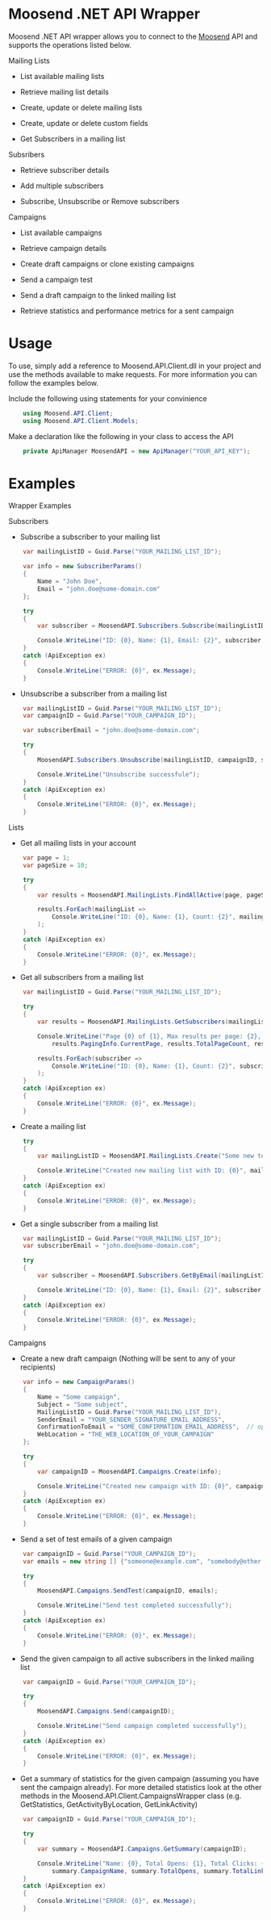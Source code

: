 ﻿Moosend .NET API Wrapper
=======

Moosend .NET API wrapper allows you to connect to the [Moosend](http://www.moosend.com) API and supports the operations listed below.

Mailing Lists

- List available mailing lists

- Retrieve mailing list details

- Create, update or delete mailing lists

- Create, update or delete custom fields

- Get Subscribers in a mailing list

Subsribers

- Retrieve subscriber details

- Add multiple subscribers

- Subscribe, Unsubscribe or Remove subscribers

Campaigns 

- List available campaigns

- Retrieve campaign details

- Create draft campaigns or clone existing campaigns

- Send a campaign test

- Send a draft campaign to the linked mailing list

- Retrieve statistics and performance metrics for a sent campaign



Usage
=======

To use, simply add a reference to Moosend.API.Client.dll in your project and use the methods available to make requests. For more information you can follow the examples below.

Include the following using statements for your convinience

```c#
	using Moosend.API.Client;
	using Moosend.API.Client.Models;
```

Make a declaration like the following in your class to access the API

```c#
	private ApiManager MoosendAPI = new ApiManager("YOUR_API_KEY");
```

Examples
=======

Wrapper Examples

Subscribers

- Subscribe a subscriber to your mailing list

```c#
    var mailingListID = Guid.Parse("YOUR_MAILING_LIST_ID");

    var info = new SubscriberParams()
    {
        Name = "John Doe",
        Email = "john.doe@some-domain.com"
    };

    try
    {
        var subscriber = MoosendAPI.Subscribers.Subscribe(mailingListID, info);

        Console.WriteLine("ID: {0}, Name: {1}, Email: {2}", subscriber.ID, subscriber.Name, subscriber.Email);
    }
    catch (ApiException ex)
    {
        Console.WriteLine("ERROR: {0}", ex.Message);
    }
```

- Unsubscribe a subscriber from a mailing list

```c#
    var mailingListID = Guid.Parse("YOUR_MAILING_LIST_ID");
    var campaignID = Guid.Parse("YOUR_CAMPAIGN_ID");

    var subscriberEmail = "john.doe@some-domain.com";

    try
    {
        MoosendAPI.Subscribers.Unsubscribe(mailingListID, campaignID, subscriberEmail);

        Console.WriteLine("Unsubscribe successfule");
    }
    catch (ApiException ex)
    {
        Console.WriteLine("ERROR: {0}", ex.Message);
    }
```

Lists

- Get all mailing lists in your account

```c#
    var page = 1;
    var pageSize = 10;

    try
    {
        var results = MoosendAPI.MailingLists.FindAllActive(page, pageSize);

        results.ForEach(mailingList =>
            Console.WriteLine("ID: {0}, Name: {1}, Count: {2}", mailingList.ID, mailingList.Name, mailingList.ActiveMemberCount)
        );
    }
    catch (ApiException ex)
    {
        Console.WriteLine("ERROR: {0}", ex.Message);
    }
```

- Get all subscribers from a mailing list

```c#
    var mailingListID = Guid.Parse("YOUR_MAILING_LIST_ID");

    try
    {
        var results = MoosendAPI.MailingLists.GetSubscribers(mailingListID, SubscribeType.Subscribed);

        Console.WriteLine("Page {0} of {1}, Max results per page: {2}, Total results: {3}", 
            results.PagingInfo.CurrentPage, results.TotalPageCount, results.PagingInfo.PageSize, results.TotalResults);

        results.ForEach(subscriber =>
            Console.WriteLine("ID: {0}, Name: {1}, Count: {2}", subscriber.ID, subscriber.Name, subscriber.Email)
        );
    }
    catch (ApiException ex)
    {
        Console.WriteLine("ERROR: {0}", ex.Message);
    }
```

- Create a mailing list

```c#
    try
    {
        var mailingListID = MoosendAPI.MailingLists.Create("Some new test list");

        Console.WriteLine("Created new mailing list with ID: {0}", mailingListID);
    }
    catch (ApiException ex)
    {
        Console.WriteLine("ERROR: {0}", ex.Message);
    }
```

- Get a single subscriber from a mailing list

```c#
    var mailingListID = Guid.Parse("YOUR_MAILING_LIST_ID");
    var subscriberEmail = "john.doe@some-domain.com";

    try
    {
        var subscriber = MoosendAPI.Subscribers.GetByEmail(mailingListID, subscriberEmail);

        Console.WriteLine("ID: {0}, Name: {1}, Email: {2}", subscriber.ID, subscriber.Name, subscriber.Email);
    }
    catch (ApiException ex)
    {
        Console.WriteLine("ERROR: {0}", ex.Message);
    }
```


Campaigns

- Create a new draft campaign (Nothing will be sent to any of your recipients)

```c#
    var info = new CampaignParams()
    {
        Name = "Some campaign",
        Subject = "Some subject",
        MailingListID = Guid.Parse("YOUR_MAILING_LIST_ID"),
        SenderEmail = "YOUR_SENDER_SIGNATURE_EMAIL_ADDRESS",
        ConfirmationToEmail = "SOME_CONFIRMATION_EMAIL_ADDRESS",  // optional
        WebLocation = "THE_WEB_LOCATION_OF_YOUR_CAMPAIGN"                
    };

    try
    {
        var campaignID = MoosendAPI.Campaigns.Create(info);

        Console.WriteLine("Created new campaign with ID: {0}", campaignID);
    }
    catch (ApiException ex)
    {
        Console.WriteLine("ERROR: {0}", ex.Message);
    }
```

- Send a set of test emails of a given campaign

```c#
    var campaignID = Guid.Parse("YOUR_CAMPAIGN_ID");
    var emails = new string [] {"someone@example.com", "somebody@other.com"};

    try
    {
        MoosendAPI.Campaigns.SendTest(campaignID, emails);

        Console.WriteLine("Send test completed successfully");
    }
    catch (ApiException ex)
    {
        Console.WriteLine("ERROR: {0}", ex.Message);
    }
```

- Send the given campaign to all active subscribers in the linked mailing list

```c#
    var campaignID = Guid.Parse("YOUR_CAMPAIGN_ID");

    try
    {
        MoosendAPI.Campaigns.Send(campaignID);

        Console.WriteLine("Send campaign completed successfully");
    }
    catch (ApiException ex)
    {
        Console.WriteLine("ERROR: {0}", ex.Message);
    }
```

- Get a summary of statistics for the given campaign (assuming you have sent the campaign already). For more detailed statistics look at the other methods in the Moosend.API.Client.CampaignsWrapper class (e.g. GetStatistics, GetActivityByLocation, GetLinkActivity)

```c#
    var campaignID = Guid.Parse("YOUR_CAMPAIGN_ID");

    try
    {
        var summary = MoosendAPI.Campaigns.GetSummary(campaignID);

        Console.WriteLine("Name: {0}, Total Opens: {1}, Total Clicks: {2}, Total Bounces: {3}", 
            summary.CampaignName, summary.TotalOpens, summary.TotalLinkClicks, summary.TotalBounces);
    }
    catch (ApiException ex)
    {
        Console.WriteLine("ERROR: {0}", ex.Message);
    }
```
